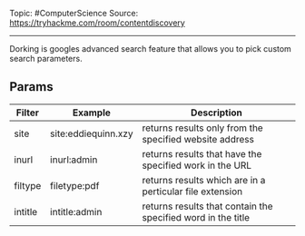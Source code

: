 Topic: #ComputerScience 
Source: https://tryhackme.com/room/contentdiscovery

---
Dorking is googles advanced search feature that allows you to pick custom search parameters.

## Params
| Filter | Example | Description |
|------|----------|--------------|
| site | site:eddiequinn.xzy | returns results only from the specified website address |
| inurl | inurl:admin | returns results that have the specified work in the URL |
| filtype | filetype:pdf | returns results which are in a perticular file extension |
| intitle | intitle:admin | returns results that contain the specified word in the title |
